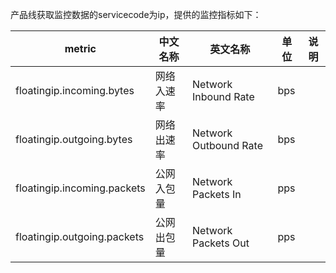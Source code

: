 产品线获取监控数据的servicecode为ip，提供的监控指标如下：

metric | 中文名称 | 英文名称 | 单位 | 说明
---|--- |--- |---|---
floatingip.incoming.bytes | 网络入速率 | Network Inbound Rate | bps | 
floatingip.outgoing.bytes| 网络出速率|Network Outbound Rate | bps|
floatingip.incoming.packets | 公网入包量 | Network Packets In |  pps | 
floatingip.outgoing.packets| 公网出包量 | Network Packets Out | pps| 
